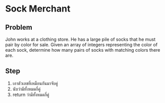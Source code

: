 # Sock Merchant
## Problem

John works at a clothing store. He has a large pile of socks that he must pair by color for sale. Given an array of integers representing the color of each sock, determine how many pairs of socks with matching colors there are.

## Step
1. เอาตัวเลขที่เหมือนกันมาจับคู่
2. นับว่ามีทั้งหมดกี่คู่
3. return ว่ามีทั้งหมดกี่คู่
